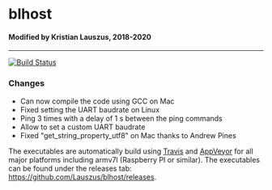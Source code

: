 # blhost

#### Modified by Kristian Lauszus, 2018-2020
_________
[![Build Status](https://api.travis-ci.org/oink-c/blhost.svg?branch=master)](https://travis-ci.com/github/oink-c/blhost)

### Changes

* Can now compile the code using GCC on Mac
* Fixed setting the UART baudrate on Linux
* Ping 3 times with a delay of 1 s between the ping commands
* Allow to set a custom UART baudrate
* Fixed "get_string_property_utf8" on Mac thanks to Andrew Pines

The executables are automatically build using [Travis](https://travis-ci.org/) and [AppVeyor](https://www.appveyor.com/) for all major platforms including armv7l (Raspberry PI or similar). The executables can be found under the releases tab: <https://github.com/Lauszus/blhost/releases>.

